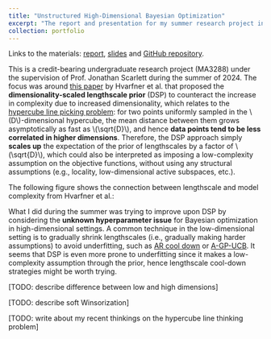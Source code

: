 ```yaml
---
title: "Unstructured High-Dimensional Bayesian Optimization"
excerpt: "The report and presentation for my summer research project in 2024."
collection: portfolio
---
```


Links to the materials: [report](UROPS_REPORT_Hu_Hanyang_Jonathan_Scarlett.pdf), [slides](UROPS_SLIDE_Hu_Hanyang_Jonathan_Scarlett.pdf) and [GitHub repository](https://github.com/hanyang-hu/unstructured_highdim_bo).

This is a credit-bearing undergraduate research project (MA3288) under the supervision of Prof. Jonathan Scarlett during the summer of 2024. The focus was around [this paper](https://arxiv.org/abs/2402.02229) by Hvarfner et al. that proposed the **dimensionality-scaled lengthscale prior** (DSP) to counteract the increase in complexity due to increased dimensionality, which relates to the [hypercube line picking problem](https://mathworld.wolfram.com/HypercubeLinePicking.html): for two points uniformly sampled in the \\(D\\)-dimensional hypercube, the mean distance between them grows asymptotically as fast as \\(\sqrt{D}\\), and hence **data points tend to be less correlated in higher dimensions**. Therefore, the DSP approach simply **scales up** the expectation of the prior of lengthscales by a factor of \\(\sqrt{D}\\), which could also be interpreted as imposing a low-complexity assumption on the objective functions, without using any structural assumptions (e.g., locality, low-dimensional active subspaces, etc.). 

The following figure shows the connection between lengthscale and model complexity from Hvarfner et al.:



What I did during the summer was trying to improve upon DSP by considering the **unknown hyperparameter issue** for Bayesian optimization in high-dimensional settings. A common technique in the low-dimensional setting is to gradually shrink lengthscales (i.e., gradually making harder assumptions) to avoid underfitting, such as [AR cool down](https://arxiv.org/abs/1612.03117) or [A-GP-UCB](https://jmlr.org/papers/v20/18-213.html). It seems that DSP is even more prone to underfitting since it makes a low-complexity assumption through the prior, hence lengthscale cool-down strategies might be worth trying. 

[TODO: describe difference between low and high dimensions]

[TODO: describe soft Winsorization]

[TODO: write about my recent thinkings on the hypercube line thinking problem]